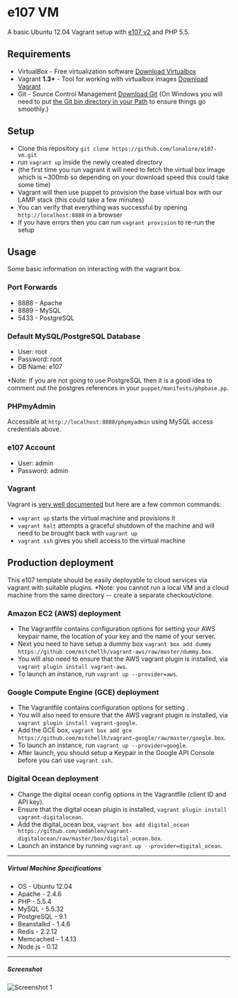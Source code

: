 # e107 VM

A basic Ubuntu 12.04 Vagrant setup with [e107 v2](https://github.com/e107inc/e107) and PHP 5.5.

## Requirements

* VirtualBox - Free virtualization software [Download Virtualbox](https://www.virtualbox.org/wiki/Downloads)
* Vagrant **1.3+** - Tool for working with virtualbox images [Download Vagrant](https://www.vagrantup.com)
* Git - Source Control Management [Download Git](http://git-scm.com/downloads) (On Windows you will need to put [the Git bin directory in your Path](http://blog.countableset.ch/2012/06/07/adding-git-to-windows-7-path/) to ensure things go smoothly.)

## Setup

* Clone this repository `git clone https://github.com/lonalore/e107-vm.git`
* run `vagrant up` inside the newly created directory
* (the first time you run vagrant it will need to fetch the virtual box image which is ~300mb so depending on your download speed this could take some time)
* Vagrant will then use puppet to provision the base virtual box with our LAMP stack (this could take a few minutes)
* You can verify that everything was successful by opening `http://localhost:8888` in a browser
* If you have errors then you can run `vagrant provision` to re-run the setup

## Usage

Some basic information on interacting with the vagrant box.

### Port Forwards

* 8888 - Apache
* 8889 - MySQL 
* 5433 - PostgreSQL

### Default MySQL/PostgreSQL Database

* User: root
* Password: root
* DB Name: e107

*Note: If you are not going to use PostgreSQL then it is a good idea to comment out the postgres
references in your `puppet/manifests/phpbase.pp`.

### PHPmyAdmin

Accessible at `http://localhost:8888/phpmyadmin` using MySQL access credentials above.

### e107 Account

* User: admin
* Password: admin

### Vagrant

Vagrant is [very well documented](http://vagrantup.com/v1/docs/index.html) but here are a few common commands:

* `vagrant up` starts the virtual machine and provisions it
* `vagrant halt` attempts a graceful shutdown of the machine and will need to be brought back with `vagrant up`
* `vagrant ssh` gives you shell access to the virtual machine

## Production deployment

This e107 template should be easily deployable to cloud services via vagrant with suitable plugins.
*Note: you cannot run a local VM and a cloud machine from the same directory -- create a separate checkout/clone.

### Amazon EC2 (AWS) deployment

* The Vagrantfile contains configuration options for setting your AWS keypair name, the location of your key and the name of your server.
* Next you need to have setup a dummy box `vagrant box add dummy https://github.com/mitchellh/vagrant-aws/raw/master/dummy.box`.
* You will also need to ensure that the AWS vagrant plugin is installed, via `vagrant plugin install vagrant-aws`.
* To launch an instance, run `vagrant up --provider=aws`. 

### Google Compute Engine (GCE) deployment

* The Vagrantfile contains configuration options for setting .
* You will also need to ensure that the AWS vagrant plugin is installed, via `vagrant plugin install vagrant-google`.
* Add the GCE box, `vagrant box add gce https://github.com/mitchellh/vagrant-google/raw/master/google.box`.
* To launch an instance, run `vagrant up --provider=google`. 
* After launch, you should setup a Keypair in the Google API Console before you can use `vagrant ssh`.

### Digital Ocean deployment

* Change the digital ocean config options in the Vagrantfile (client ID and API key).
* Ensure that the digital ocean plugin is installed, `vagrant plugin install vagrant-digitalocean`.
* Add the digital_ocean box, `vagrant box add digital_ocean https://github.com/smdahlen/vagrant-digitalocean/raw/master/box/digital_ocean.box`.
* Launch an instance by running `vagrant up --provider=digital_ocean`. 

----

##### Virtual Machine Specifications #####

* OS     - Ubuntu 12.04
* Apache - 2.4.6
* PHP    - 5.5.4
* MySQL  - 5.5.32
* PostgreSQL - 9.1
* Beanstalkd - 1.4.6
* Redis - 2.2.12
* Memcached - 1.4.13
* Node.js - 0.12

----

##### Screenshot #####

![Screenshot 1](https://dl.dropboxusercontent.com/u/17751753/e107-vm/installed.png)
